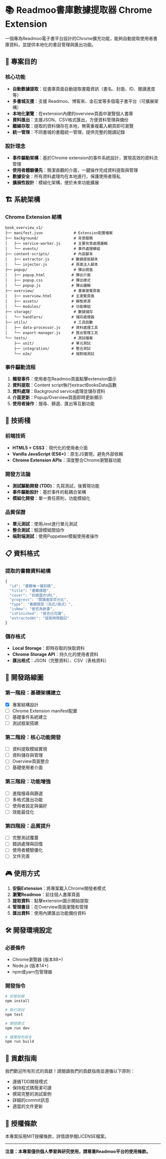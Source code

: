# 📚 Readmoo書庫數據提取器 Chrome Extension

一個專為Readmoo電子書平台設計的Chrome擴充功能，能夠自動提取使用者書庫資料，並提供本地化的書目管理與匯出功能。

## 🎯 專案目的

### 核心功能

- **自動數據提取**：從書庫頁面自動提取書籍資訊（書名、封面、ID、閱讀進度等）
- **多書城支援**：支援 Readmoo、博客來、金石堂等多個電子書平台（可擴展架構）
- **本地化瀏覽**：在extension內建的overview頁面中瀏覽個人書庫
- **資料匯出**：支援JSON、CSV格式匯出，方便資料管理與備份
- **離線存取**：提取的資料儲存在本地，無需重複載入網頁即可瀏覽
- **統一管理**：不同書城的書籍統一管理，提供完整的閱讀記錄

### 設計理念

- **事件驅動架構**：基於Chrome extension的事件系統設計，實現高效的資料流管理
- **使用者體驗優先**：簡潔直觀的介面，一鍵操作完成資料提取與管理
- **數據安全**：所有資料處理均在本地進行，保護使用者隱私
- **擴展性設計**：模組化架構，便於未來功能擴展

## 🏗 系統架構

### Chrome Extension 結構

```
book_overview_v1/
├── manifest.json              # Extension配置檔案
├── background/                # 背景服務
│   ├── service-worker.js      # 主要背景處理邏輯
│   └── events/                # 事件處理模組
├── content-scripts/           # 內容腳本
│   ├── extractor.js          # 數據提取腳本
│   └── injector.js           # 頁面注入腳本
├── popup/                     # 彈出視窗
│   ├── popup.html            # 彈出介面
│   ├── popup.css             # 彈出樣式
│   └── popup.js              # 彈出邏輯
├── overview/                  # 書庫瀏覽頁面
│   ├── overview.html         # 主瀏覽頁面
│   ├── assets/               # 靜態資源
│   └── modules/              # 功能模組
├── storage/                   # 數據儲存
│   └── handlers/             # 儲存處理器
├── utils/                     # 工具函數
│   ├── data-processor.js     # 資料處理工具
│   └── export-manager.js     # 匯出管理工具
└── tests/                     # 測試檔案
    ├── unit/                 # 單元測試
    ├── integration/          # 整合測試
    └── e2e/                  # 端對端測試
```

### 事件驅動流程

1. **觸發事件**：使用者在Readmoo頁面點擊extension圖示
2. **資料提取**：Content script執行extractBooksData函數
3. **資料處理**：Background service處理並儲存資料
4. **介面更新**：Popup/Overview頁面即時更新顯示
5. **使用者操作**：搜尋、篩選、匯出等互動功能

## 🔧 技術棧

### 前端技術

- **HTML5 + CSS3**：現代化的使用者介面
- **Vanilla JavaScript (ES6+)**：原生JS實現，避免外部依賴
- **Chrome Extension APIs**：深度整合Chrome瀏覽器功能

### 開發方法論

- **測試驅動開發 (TDD)**：先寫測試，後實現功能
- **事件驅動設計**：基於事件的鬆耦合架構
- **模組化開發**：單一責任原則，功能模組化

### 品質保證

- **單元測試**：使用Jest進行單元測試
- **整合測試**：驗證模組間協作
- **端對端測試**：使用Puppeteer模擬使用者操作

## 📋 資料格式

### 提取的書籍資料結構

```javascript
{
  "id": "書籍唯一識別碼",
  "title": "書籍標題",
  "cover": "封面圖片URL",
  "progress": "閱讀進度百分比",
  "type": "書籍類型（流式/版式）",
  "isNew": "是否為新書",
  "isFinished": "是否已完讀",
  "extractedAt": "提取時間戳記"
}
```

### 儲存格式

- **Local Storage**：即時存取的快取資料
- **Chrome Storage API**：持久化的使用者資料
- **匯出格式**：JSON（完整資料）、CSV（表格資料）

## 🚀 開發路線圖

### 第一階段：基礎架構建立

- [x] 專案結構設計
- [ ] Chrome Extension manifest配置
- [ ] 基礎事件系統建立
- [ ] 測試框架搭建

### 第二階段：核心功能開發

- [ ] 資料提取模組實現
- [ ] 資料儲存與管理
- [ ] Overview頁面整合
- [ ] 基礎使用者介面

### 第三階段：功能增強

- [ ] 進階搜尋與篩選
- [ ] 多格式匯出功能
- [ ] 使用者設定與偏好
- [ ] 效能最佳化

### 第四階段：品質提升

- [ ] 完整測試覆蓋
- [ ] 錯誤處理與回復
- [ ] 使用者體驗優化
- [ ] 文件完善

## 🎮 使用方式

1. **安裝Extension**：將專案載入Chrome開發者模式
2. **瀏覽Readmoo**：前往個人書庫頁面
3. **提取資料**：點擊extension圖示開始提取
4. **管理書目**：在Overview頁面瀏覽和管理
5. **匯出資料**：使用內建匯出功能備份資料

## 🛠 開發環境設定

### 必要條件

- Chrome瀏覽器 (版本88+)
- Node.js (版本14+)
- npm或yarn包管理器

### 開發指令

```bash
# 安裝依賴
npm install

# 執行測試
npm test

# 開發模式
npm run dev

# 建置發布版本
npm run build
```

## 🤝 貢獻指南

我們歡迎所有形式的貢獻！請閱讀我們的貢獻指南並遵循以下原則：

- 遵循TDD開發模式
- 保持程式碼簡潔可讀
- 撰寫完整的測試案例
- 詳細的commit訊息
- 適當的文件更新

## 📄 授權條款

本專案採用MIT授權條款，詳情請參閱LICENSE檔案。

---

**注意：本專案僅供個人學習與研究使用，請尊重Readmoo平台的使用條款。**
